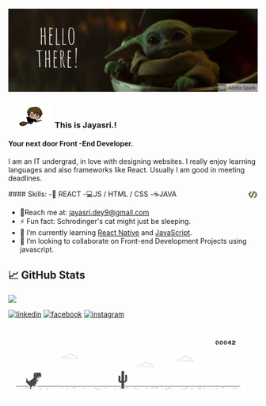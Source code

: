 ![Front -End Developer](https://github.com/jayasri2000/jayasri2000/blob/main/My%20Post.png)
### ![hp](https://github.com/jayasri2000/jayasri2000/blob/main/HP__1_-removebg-preview.png)  This is Jayasri.!
#### Your next door Front -End Developer.
I am an IT undergrad, in love with designing websites. I really enjoy learning languages and also frameworks like React. Usually I am good in meeting deadlines.

<img align="right" alt="yoda" width="20" height="20" src="https://github.com/jayasri2000/jayasri2000/blob/main/aroows.gif" />
<p align="left">
#### Skills:
-📱 REACT
-💻JS / HTML / CSS
-☕JAVA


- 📨Reach me at: jayasri.dey9@gmail.com 
- ⚡ Fun fact: Schrodinger's cat might just be sleeping. 
- 🌱 I’m currently learning [React Native](https://reactnative.dev/) and [JavaScript](https://www.javascript.com/).
- 👯 I’m looking to collaborate on Front-end Development Projects using javascript.
  </p>


## &#x1f4c8; GitHub Stats
<a href="https://github.com/jayasri2000/jayasri2000">
  <img align="center" src="https://github-readme-stats.vercel.app/api/top-langs/?username=jayasri2000&hide=java,html&title_color=ffffff&text_color=c9cacc&icon_color=2bbc8a&bg_color=1d1f21" />
</a>

  
[<img src='https://cdn.jsdelivr.net/npm/simple-icons@3.0.1/icons/linkedin.svg' alt='linkedin' height='40' color: white>](https://www.linkedin.com/in/jayasri-dey-55625918b/) 
[<img src='https://cdn.jsdelivr.net/npm/simple-icons@3.0.1/icons/facebook.svg' alt='facebook' height='40'>](https://www.facebook.com/Jayasri.dey6/) 
[<img src='https://cdn.jsdelivr.net/npm/simple-icons@3.0.1/icons/instagram.svg' alt='instagram' height='40'>](https://www.instagram.com/_._a_whim_.away._/)  


![footer](https://github.com/jayasri2000/jayasri2000/blob/main/dino.gif)





